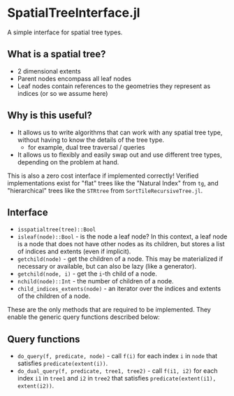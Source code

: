 # SpatialTreeInterface.jl

A simple interface for spatial tree types.

## What is a spatial tree?

- 2 dimensional extents
- Parent nodes encompass all leaf nodes
- Leaf nodes contain references to the geometries they represent as indices (or so we assume here)

## Why is this useful?

- It allows us to write algorithms that can work with any spatial tree type, without having to know the details of the tree type.
    - for example, dual tree traversal / queries
- It allows us to flexibly and easily swap out and use different tree types, depending on the problem at hand.

This is also a zero cost interface if implemented correctly!  Verified implementations exist for "flat" trees like the "Natural Index" from `tg`, and "hierarchical" trees like the `STRtree` from `SortTileRecursiveTree.jl`.

## Interface

- `isspatialtree(tree)::Bool`
- `isleaf(node)::Bool` - is the node a leaf node?  In this context, a leaf node is a node that does not have other nodes as its children, but stores a list of indices and extents (even if implicit).
- `getchild(node)` - get the children of a node.  This may be materialized if necessary or available, but can also be lazy (like a generator).
- `getchild(node, i)` - get the `i`-th child of a node.
- `nchild(node)::Int` - the number of children of a node.
- `child_indices_extents(node)` - an iterator over the indices and extents of the children of a node.

These are the only methods that are required to be implemented.  They enable the generic query functions described below:

## Query functions

- `do_query(f, predicate, node)` - call `f(i)` for each index `i` in `node` that satisfies `predicate(extent(i))`.
- `do_dual_query(f, predicate, tree1, tree2)` - call `f(i1, i2)` for each index `i1` in `tree1` and `i2` in `tree2` that satisfies `predicate(extent(i1), extent(i2))`.




